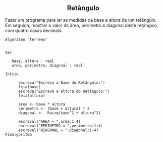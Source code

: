 <center><h2>Retângulo</h2></center>

Fazer um programa para ler as medidas da base e altura de um retângulo. Em seguida, mostrar o valor da área, perímetro e diagonal deste retângulo, com quatro casas decimais.

```
Algoritmo "terreno"


Var

   base, altura : real
   area, perimetro, diagonal : real

Inicio

      escreva("Escreva a Base do Retângulo:")
      leia(base)
      escreva("Escreva a altura do Retângulo:")
      leia(altura)
      
      area <- base * altura
      perimetro <- (base + altura) * 2
      diagonal <-  Raizq(base^2 + altura^2)
      
      escreval("AREA = ",area:1:4)
      escreval("PERIMETRO = ",perimetro:1:4)
      escreval("DIAGONAL = ",diagonal:1:4)
Fimalgoritmo
```